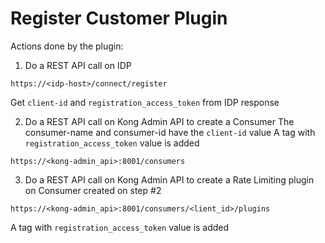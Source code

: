 # Register Customer Plugin

Actions done by the plugin:
1. Do a REST API call on IDP 
```
https://<idp-host>/connect/register
```
Get `client-id` and `registration_access_token` from IDP response

2. Do a REST API call on Kong Admin API to create a Consumer
The consumer-name and consumer-id have the `client-id` value
A tag with `registration_access_token` value is added
```
https://<kong-admin_api>:8001/consumers
```
3. Do a REST API call on Kong Admin API to create a Rate Limiting plugin on Consumer created on step #2
```
https://<kong-admin_api>:8001/consumers/<lient_id>/plugins
```
A tag with `registration_access_token` value is added